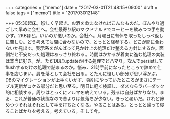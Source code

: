 +++
categories = ["memo"]
date = "2017-03-01T21:48:15+09:00"
draft = false
tags = ["memo"]
title = "201703012148"

+++
05:30起床。珍しく早起き。お酒を飲まなければこんなものだ。ぼんやり過ごして早めに会社へ。会社最寄り駅のマクドナルドでコーヒーを飲みつつ手を動かす。2KBほど。いいのか悪いのか。会社へ。月曜日に有休を取ったしっぺ返しに苦しむ。どう考えても間に合わないので、とっとと降参する。どこが間に合わないか見出す。表示系をがんばって見かけ上の処理だけ整える方針にするか。面倒だと不安だった処理はあっさり終わる。時間はかかるが着実に進む処理の実装は本当に好き。が、ただDBにupdateかける処理でどハマり。なんでpersistしてflushするだけの処理で詰まるのか。悩み、21時手前になったところで諦めて仕事を店じまい。肩を落として会社を出る。とたんに怪しい部分が思い浮かぶ。DBのマイグレーションが上手くいかず、強引にやっていたところがまさにテーブル更新がコケる部分だと思い至る。明日に軽く検証し、ダメならラバーダック的に相談する。周りはとっくにノルマを終えている。残るは自分ばかりなり。まぁ、これが普通の状態なので昔よりは気落ちが少ない。きっと老いだ。けれど諦めつつそれはそれとして手を打ちたくなる。やることはある。とっとと帰って寝ることばかりを考える。考えている。そして今。
